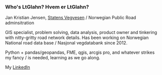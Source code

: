 ### Who's LtGlahn? Hvem er LtGlahn? 

Jan Kristian Jensen, [Statens Vegvesen](https://www.vegvesen.no) / Norwegian Public Road adminsitration 

GIS specialist, problem solving, data analysis, product owner and tinkering with nitty-gritty road network details. Has been working on Norwegian National road data base / Nasjonal vegdatabank since 2012. 

Python + pandas/geopandas, FME, qgis, arcgis pro, and whatever strikes my fancy / is needed, learning as we go along.

My [LinkedIn](https://www.linkedin.com/in/jan-kristian-jensen)



<!--
**LtGlahn/ltglahn** is a ✨ _special_ ✨ repository because its `README.md` (this file) appears on your GitHub profile.

Here are some ideas to get you started:

- 🔭 I’m currently working on ...
- 🌱 I’m currently learning ...
- 👯 I’m looking to collaborate on ...
- 🤔 I’m looking for help with ...
- 💬 Ask me about ...
- 📫 How to reach me: ...
- 😄 Pronouns: ...
- ⚡ Fun fact: ...
-->
